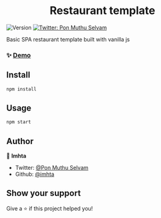 <h1 align="center">Restaurant template</h1>
<p>
  <img alt="Version" src="https://img.shields.io/badge/version-1.0.0-blue.svg?cacheSeconds=2592000" />
  <a href="https://twitter.com/ponmuthuselvam" target="_blank">
    <img alt="Twitter: Pon Muthu Selvam" src="https://img.shields.io/twitter/follow/ponmuthuselvam.svg?style=social" />
  </a>
</p>

Basic SPA restaurant template built with vanilla js

### ✨ [Demo](https://imhta.github.io/restaurant-template)

## Install

```sh
npm install
```

## Usage

```sh
npm start
```

## Author

👤 **Imhta**

- Twitter: [@Pon Muthu Selvam](https://twitter.com/ponmuthuselvam)
- Github: [@imhta](https://github.com/imhta)

## Show your support

Give a ⭐️ if this project helped you!
